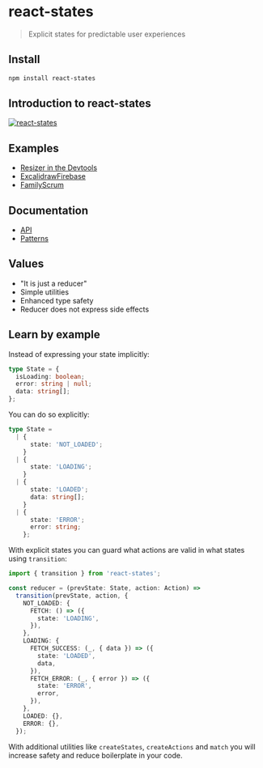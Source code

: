 # react-states

> Explicit states for predictable user experiences

## Install

```sh
npm install react-states
```

## Introduction to react-states

[![react-states](https://img.youtube.com/vi/4M--Kp41CjI/0.jpg)](https://www.youtube.com/watch?v=4M--Kp41CjI)

## Examples

- [Resizer in the Devtools](./src/devtools//Resizer.tsx)
- [ExcalidrawFirebase](https://github.com/codesandbox/excalidraw-firebase/tree/main/src)
- [FamilyScrum](https://github.com/christianalfoni/family-scrum-v2/tree/main/src)

## Documentation

- [API](./docs/api.md)
- [Patterns](./docs/patterns.md)

## Values

- "It is just a reducer"
- Simple utilities
- Enhanced type safety
- Reducer does not express side effects

## Learn by example

Instead of expressing your state implicitly:

```ts
type State = {
  isLoading: boolean;
  error: string | null;
  data: string[];
};
```

You can do so explicitly:

```ts
type State =
  | {
      state: 'NOT_LOADED';
    }
  | {
      state: 'LOADING';
    }
  | {
      state: 'LOADED';
      data: string[];
    }
  | {
      state: 'ERROR';
      error: string;
    };
```

With explicit states you can guard what actions are valid in what states using `transition`:

```ts
import { transition } from 'react-states';

const reducer = (prevState: State, action: Action) =>
  transition(prevState, action, {
    NOT_LOADED: {
      FETCH: () => ({
        state: 'LOADING',
      }),
    },
    LOADING: {
      FETCH_SUCCESS: (_, { data }) => ({
        state: 'LOADED',
        data,
      }),
      FETCH_ERROR: (_, { error }) => ({
        state: 'ERROR',
        error,
      }),
    },
    LOADED: {},
    ERROR: {},
  });
```

With additional utilities like `createStates`, `createActions` and `match` you will increase safety and reduce boilerplate in your code.
